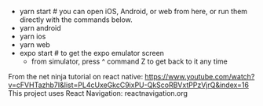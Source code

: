 - yarn start # you can open iOS, Android, or web from here, or run them directly with the commands below.
- yarn android
- yarn ios
- yarn web
- expo start  # to get the expo emulator screen
  - from simulator, press ^ command Z to get back to it any time 


From the net ninja tutorial on react native: https://www.youtube.com/watch?v=cFVHTazhb7I&list=PL4cUxeGkcC9ixPU-QkScoRBVxtPPzVjrQ&index=16 
This project uses React Navigation: reactnavigation.org